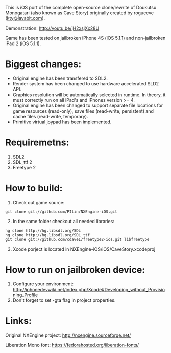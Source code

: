 This is iOS port of the complete open-source clone/rewrite of Doukutsu Monogatari (also known as Cave Story) originally created by rogueeve (kty@lavabit.com).

Demonstration: http://youtu.be/jH2xsjXx28U

Game has been tested on jailbroken iPhone 4S (iOS 5.1.1) and non-jailbroken iPad 2 (iOS 5.1.1).

# Biggest changes:
- Original engine has been transfered to SDL2.
- Render system has been changed to use hardware accelerated SLD2 API.
- Graphics resolution will be automatically selected in runtime. In theory, it must correctly run on all iPad's and iPhones version >= 4.
- Original engine has been changed to support separate file locations for game resources (read-only), save files (read-write, persistent) and cache files (read-write, temporary).
- Primitive virtual joypad has been implemented.

# Requiremetns:
1. SDL2
2. SDL_ttf 2
3. Freetype 2

# How to build:

1. Check out game source:
```
git clone git://github.com/PIlin/NXEngine-iOS.git
```
2. In the same folder checkout all needed libraries:
```
hg clone http://hg.libsdl.org/SDL
hg clone http://hg.libsdl.org/SDL_ttf
git clone git://github.com/cdave1/freetype2-ios.git libfreetype
```

3. Xcode porject is located in NXEngine-iOS/iOS/CaveStory.xcodeproj

# How to run on jailbroken device:

1. Configure your environment: http://iphonedevwiki.net/index.php/Xcode#Developing_without_Provisioning_Profile
2. Don't forget to set -gta flag in project properties.

# Links:

Original NXEngine project: http://nxengine.sourceforge.net/

Liberation Mono font: https://fedorahosted.org/liberation-fonts/

